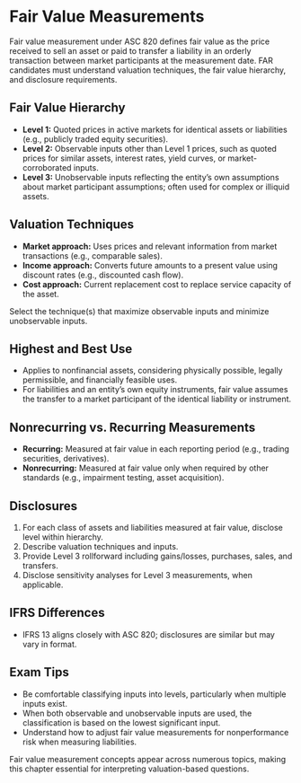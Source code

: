 # Fair Value Measurements

Fair value measurement under ASC 820 defines fair value as the price received to sell an asset or paid to transfer a liability in an orderly transaction between market participants at the measurement date. FAR candidates must understand valuation techniques, the fair value hierarchy, and disclosure requirements.

## Fair Value Hierarchy

- **Level 1:** Quoted prices in active markets for identical assets or liabilities (e.g., publicly traded equity securities).
- **Level 2:** Observable inputs other than Level 1 prices, such as quoted prices for similar assets, interest rates, yield curves, or market-corroborated inputs.
- **Level 3:** Unobservable inputs reflecting the entity’s own assumptions about market participant assumptions; often used for complex or illiquid assets.

## Valuation Techniques

- **Market approach:** Uses prices and relevant information from market transactions (e.g., comparable sales).
- **Income approach:** Converts future amounts to a present value using discount rates (e.g., discounted cash flow).
- **Cost approach:** Current replacement cost to replace service capacity of the asset.

Select the technique(s) that maximize observable inputs and minimize unobservable inputs.

## Highest and Best Use

- Applies to nonfinancial assets, considering physically possible, legally permissible, and financially feasible uses.
- For liabilities and an entity’s own equity instruments, fair value assumes the transfer to a market participant of the identical liability or instrument.

## Nonrecurring vs. Recurring Measurements

- **Recurring:** Measured at fair value in each reporting period (e.g., trading securities, derivatives).
- **Nonrecurring:** Measured at fair value only when required by other standards (e.g., impairment testing, asset acquisition).

## Disclosures

1. For each class of assets and liabilities measured at fair value, disclose level within hierarchy.
2. Describe valuation techniques and inputs.
3. Provide Level 3 rollforward including gains/losses, purchases, sales, and transfers.
4. Disclose sensitivity analyses for Level 3 measurements, when applicable.

## IFRS Differences

- IFRS 13 aligns closely with ASC 820; disclosures are similar but may vary in format.

## Exam Tips

- Be comfortable classifying inputs into levels, particularly when multiple inputs exist.
- When both observable and unobservable inputs are used, the classification is based on the lowest significant input.
- Understand how to adjust fair value measurements for nonperformance risk when measuring liabilities.

Fair value measurement concepts appear across numerous topics, making this chapter essential for interpreting valuation-based questions.
